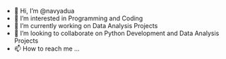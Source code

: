 - 👋 Hi, I’m @navyadua
- 👀 I’m interested in Programming and Coding
- 🌱 I’m currently working on Data Analysis Projects
- 💞️ I’m looking to collaborate on Python Development and Data Analysis Projects
- 📫 How to reach me ...

<!---
navyadua/navyadua is a ✨ special ✨ repository because its `README.md` (this file) appears on your GitHub profile.
You can click the Preview link to take a look at your changes.
--->
